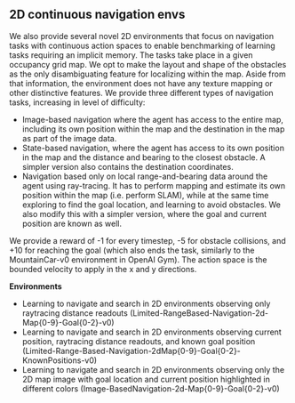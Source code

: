 ## 2D continuous navigation envs

We also provide several novel 2D environments that focus on navigation tasks with continuous action spaces to enable benchmarking of learning tasks requiring an implicit memory. The tasks take place in a given occupancy grid map. We opt to make the layout and shape of the obstacles as the only disambiguating feature for localizing within the map. Aside from that information, the environment does not have any texture mapping or other distinctive features.
We provide three different types of navigation tasks, increasing in level of difficulty:

+ Image-based navigation where the agent has access to the entire map, including its own position within the map and the destination in the map as part of the image data.
+ State-based navigation, where the agent has access to its own position in the map and the distance and bearing to the closest obstacle. A simpler version also contains the destination coordinates.
+ Navigation based only on local range-and-bearing data around the agent using ray-tracing. It has to perform mapping and estimate its own position within the map (i.e. perform SLAM), while at the same time exploring to find the goal location, and learning to avoid obstacles. We also modify this with a simpler version, where the goal and current position are known as well.

We provide a reward of -1 for every timestep, -5 for obstacle collisions, and +10 for reaching the goal (which also ends the task, similarly to the MountainCar-v0 environment in OpenAI Gym). The action space is the bounded velocity to apply in the x and y directions.

**Environments**

+ Learning to navigate and search in 2D environments observing only raytracing distance readouts (Limited-RangeBased-Navigation-2d-Map{0-9}-Goal{0-2}-v0)
+ Learning to navigate and search in 2D environments observing current position, raytracing distance readouts, and known goal position (Limited-Range-Based-Navigation-2dMap{0-9}-Goal{0-2}-KnownPositions-v0)
+ Learning to navigate and search in 2D environments observing only the 2D map image with goal location and current position highlighted in different colors (Image-BasedNavigation-2d-Map{0-9}-Goal{0-2}-v0)
